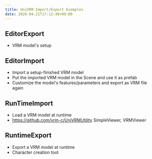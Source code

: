 ```yaml
---
title: UniVRM Import/Export Examples
date: 2020-04-21T17:12:49+09:00
---
```


## EditorExport

* VRM model's setup

## EditorImport

* Import a setup-finished VRM model
* Put the imported VRM model in the Scene and use it as prefab
* Customize the model's features/parameters and export as VRM file again

## RunTimeImport

* Load a VRM model at runtime
* https://github.com/vrm-c/UniVRMUtility SimpleViewer, VRMViewer

## RuntimeExport

* Export a VRM model at runtime
* Character creation tool
